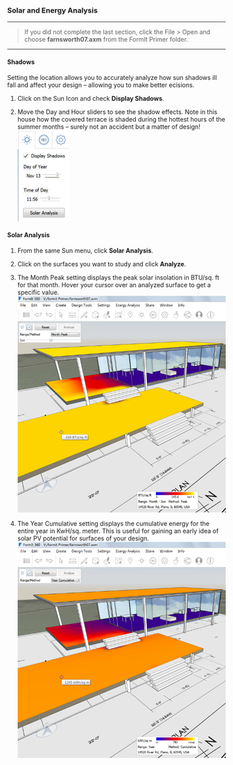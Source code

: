 ### Solar and Energy Analysis
---
> If you did not complete the last section, click the File &gt; Open and choose **farnsworth07.axm** from the FormIt Primer folder.

---

#### Shadows

Setting the location allows you to accurately analyze how sun shadows ill fall and affect your design – allowing you to make better ecisions.

1. Click on the Sun Icon and check **Display Shadows**.

2. Move the Day and Hour sliders to see the shadow effects. Note in this house how the covered terrace is shaded during the hottest hours of the summer months – surely not an accident but a matter of design! 
![](./images/3bdf0e2a-0ad4-4aac-b6fc-5e789643b0d6.png)

#### Solar Analysis

1. From the same Sun menu, click **Solar Analysis**.

2. Click on the surfaces you want to study and click **Analyze**.

3. The Month Peak setting displays the peak solar insolation in BTU/sq. ft for that month. Hover your cursor over an analyzed surface to get a specific value. ![](./images/460060a0-ea3b-4095-af45-40045811be22.png)

4. The Year Cumulative setting displays the cumulative energy for the entire year in KwH/sq. meter. This is useful for gaining an early idea of solar PV potential for surfaces of your design. ![](./images/a9f61dfb-dfc9-4751-b145-b131a69c53cf.png)
